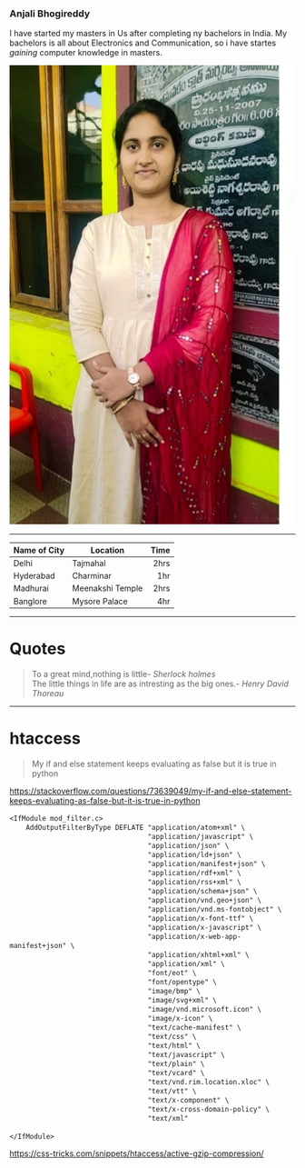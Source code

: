 ### Anjali Bhogireddy

I have started my masters in Us after completing ny bachelors in India. My bachelors is all about Electronics and Communication, so i have startes *gaining* computer knowledge in masters.


![anjali pic](Anjali.jfif)

---

| Name of City| Location |  Time |
| --- | --- | ---: |
| Delhi | Tajmahal | 2hrs |
| Hyderabad | Charminar | 1hr |
| Madhurai | Meenakshi Temple | 2hrs |
| Banglore | Mysore Palace | 4hr |

---

# Quotes
>To a great mind,nothing is little- *Sherlock holmes*<br>
>The little things in life are as intresting as the big ones.- *Henry David Thoreau*

---

# htaccess 
>My if and else statement keeps evaluating as false but it is true in python<br>

<https://stackoverflow.com/questions/73639049/my-if-and-else-statement-keeps-evaluating-as-false-but-it-is-true-in-python>

```
<IfModule mod_filter.c>
    AddOutputFilterByType DEFLATE "application/atom+xml" \
                                  "application/javascript" \
                                  "application/json" \
                                  "application/ld+json" \
                                  "application/manifest+json" \
                                  "application/rdf+xml" \
                                  "application/rss+xml" \
                                  "application/schema+json" \
                                  "application/vnd.geo+json" \
                                  "application/vnd.ms-fontobject" \
                                  "application/x-font-ttf" \
                                  "application/x-javascript" \
                                  "application/x-web-app-manifest+json" \
                                  "application/xhtml+xml" \
                                  "application/xml" \
                                  "font/eot" \
                                  "font/opentype" \
                                  "image/bmp" \
                                  "image/svg+xml" \
                                  "image/vnd.microsoft.icon" \
                                  "image/x-icon" \
                                  "text/cache-manifest" \
                                  "text/css" \
                                  "text/html" \
                                  "text/javascript" \
                                  "text/plain" \
                                  "text/vcard" \
                                  "text/vnd.rim.location.xloc" \
                                  "text/vtt" \
                                  "text/x-component" \
                                  "text/x-cross-domain-policy" \
                                  "text/xml"

</IfModule>
```
<https://css-tricks.com/snippets/htaccess/active-gzip-compression/>

